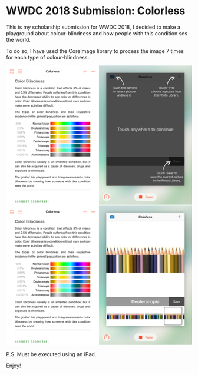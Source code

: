 # WWDC 2018 Submission: Colorless

This is my scholarship submission for WWDC 2018, I decided to make a playground about colour-blindness and how people with this condition ses the world.

To do so, I have used the CoreImage library to process the image 7 times for each type of colour-blindness.

![Main Screen](/IMG_0097.PNG?raw=true "Main Screen")
![Final Screen](/IMG_0098.PNG?raw=true "Final Screen")

P.S. Must be executed using an iPad.

Enjoy!

